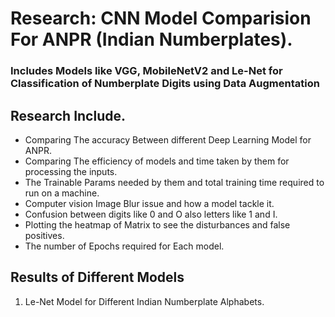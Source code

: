 # Research: CNN Model Comparision For ANPR (Indian Numberplates).
### Includes Models like VGG, MobileNetV2 and Le-Net for Classification of Numberplate Digits using Data Augmentation
## Research Include.
- Comparing The accuracy Between different Deep Learning Model for ANPR.
- Comparing The efficiency of models and time taken by them for processing the inputs.
- The Trainable Params needed by them and total training time required to run on a machine.
- Computer vision Image Blur issue and how a model tackle it.
- Confusion between digits like 0 and O also letters like 1 and I.
- Plotting the heatmap of Matrix to see the disturbances and false positives.
- The number of Epochs required for Each model.
## Results of Different Models
1. Le-Net Model for Different Indian Numberplate Alphabets. 
